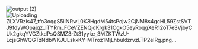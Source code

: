 ![output (2)](https://github.com/user-attachments/assets/3d4957c7-5365-44b1-aa1e-7fe212a1f3b4)
![Uploading ZLXVRzis47_tfo3oqgS5iINRwL0K3HgdM54tsPojw2CjNM8s4gcHL59ZstSVTJ9fdyWOpajqz_lTYRm_FCeVZENQjdKrgk31CgkO5eyRoqgXeR12oT7e3VjbyCUk2gkqYVGZtkdPsQSMZ3rZt31yyke_3MZKTWzU-LcjsGhWQGTzNdbWKJULskxKY-MTroz1MjLhbuklzrvzLTP2elRg.png…]()
